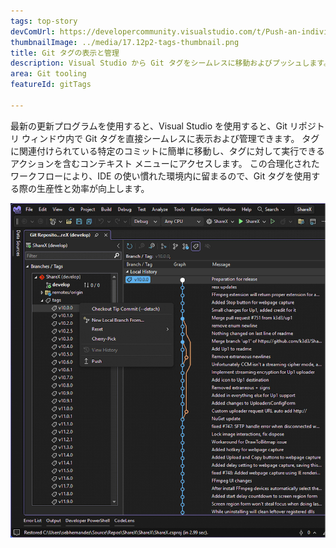 ```yaml
---
tags: top-story
devComUrl: https://developercommunity.visualstudio.com/t/Push-an-individual-tag-from-Visual-Studi/1332043
thumbnailImage: ../media/17.12p2-tags-thumbnail.png
title: Git タグの表示と管理
description: Visual Studio から Git タグをシームレスに移動およびプッシュします。
area: Git tooling
featureId: gitTags

---
```



最新の更新プログラムを使用すると、Visual Studio を使用すると、Git リポジトリ ウィンドウ内で Git タグを直接シームレスに表示および管理できます。 タグに関連付けられている特定のコミットに簡単に移動し、タグに対して実行できるアクションを含むコンテキスト メニューにアクセスします。 この合理化されたワークフローにより、IDE の使い慣れた環境内に留まるので、Git タグを使用する際の生産性と効率が向上します。

![Git mv 通知](../media/17.12p2-tags.png)
